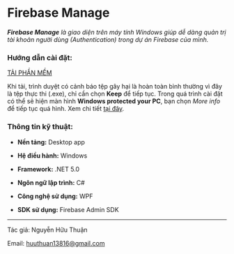 # **Firebase Manage**

***Firebase Manage*** *là giao diện trên máy tính Windows giúp dễ dàng quản trị tài khoản người dùng (Authentication) trong dự án Firebase của mình.*

### **Hướng dẫn cài đặt:**
[TẢI PHẦN MỀM](https://raw.githubusercontent.com/HuuThuan19406/Firebase-Manage/master/publish/firebase-manage.setup.exe)

Khi tải, trình duyệt có cảnh báo tệp gây hại là hoàn toàn bình thường vì đây là tệp thực thi (.exe), chỉ cần chọn **Keep** để tiếp tục.
Trong quá trình cài đặt có thể sẽ hiện màn hình **Windows protected your PC**, bạn chọn *More info* để tiếp tục quá hình. Xem chi tiết [tại đây](https://amoncoding.github.io/InstallTutorial.html).

### **Thông tin kỹ thuật:**

* **Nền tảng:** Desktop app

* **Hệ điều hành:** Windows

* **Framework:** .NET 5.0

* **Ngôn ngữ lập trình:** C#

* **Công nghệ sử dụng:** WPF

* **SDK sử dụng:** Firebase Admin SDK

***
Tác giả: Nguyễn Hữu Thuận

Email: [huuthuan13816@gmail.com](mailto:huuthuan13816@gmail.com)
